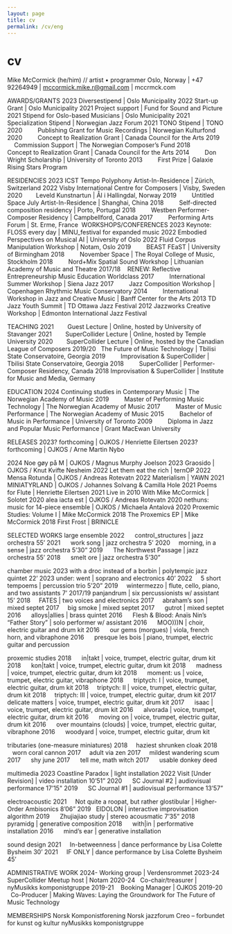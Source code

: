 ```yaml
---
layout: page
title: cv
permalink: /cv/eng
---
```


# cv
Mike McCormick (he/him) // artist • programmer
Oslo, Norway | +47 92264949 | mccormick.mike.r@gmail.com | mccrmck.com

AWARDS/GRANTS 2023		Diversestipend | Oslo Municipality
2022         Start-up Grant | Oslo Municipality
2021         Project support | Fund for Sound and Picture
2021         Stipend for Oslo-based Musicians | Oslo Municipality
2021         Specialization Stipend | Norwegian Jazz Forum
2021         TONO Stipend | TONO
2020         Publishing Grant for Music Recordings | Norwegian Kulturfond 2020         Concept to Realization Grant | Canada Council for the Arts 2019         Commission Support | The Norwegian Composer’s Fund 2018         Concept to Realization Grant | Canada Council for the Arts 
2014         Don Wright Scholarship | University of Toronto 2013         First Prize | Galaxie Rising Stars Program

RESIDENCIES 2023		ICST Tempo Polyphony Artist-In-Residence | Zürich, Switzerland
2022         Visby International Centre for Composers | Visby, Sweden
2020         Leveld Kunstnartun | Ål i Hallingdal, Norway 2019         Untitled Space July Artist-In-Residence | Shanghai, China 2018         Self-directed composition residency | Porto, Portugal 2018         Westben Performer-Composer Residency | Campbellford, Canada 2017         Performing Arts Forum | St. Erme, France 
WORKSHOPS/CONFERENCES 2023		Keynote: FLOSS every day | MINU_festival for expanded music
2022         Embodied Perspectives on Musical AI | University of Oslo
2022         Fluid Corpus Manipulation Workshop | Notam, Oslo
2019         BEAST FEaST | University of Birmingham 2018         November Space | The Royal College of Music, Stockholm
2018         Nord+Mix Spatial Sound Workshop | Lithuanian Academy of Music and Theatre 2017/18    RENEW: Reflective Entrepreneurship Music Education Worldclass 
2017         International Summer Workshop | Siena Jazz 2017         Jazz Composition Workshop | Copenhagen Rhythmic Music Conservatory 2014         International Workshop in Jazz and Creative Music | Banff Center for the Arts
2013         TD Jazz Youth Summit | TD Ottawa Jazz Festival
2012         Jazzworks Creative Workshop | Edmonton International Jazz Festival

TEACHING 2021        Guest Lecture | Online, hosted by University of Stavanger 2021        SuperCollider Lecture | Online, hosted by Temple University 2020        SuperCollider Lecture | Online, hosted by the Canadian League of Composers 2019/20   The Future of Music Technology | Tbilisi State Conservatoire, Georgia 2019         Improvisation & SuperCollider | Tbilisi State Conservatoire, Georgia 2018         SuperCollider | Performer-Composer Residency, Canada 2018         Improvisation & SuperCollider | Institute for Music and Media, Germany

EDUCATION 2024		Continuing studies in Contemporary Music | The Norwegian Academy of Music
2019         Master of Performing Music Technology | The Norwegian Academy of Music 2017         Master of Music Performance | The Norwegian Academy of Music 
2015         Bachelor of Music in Performance | University of Toronto
2009         Diploma in Jazz and Popular Music Performance | Grant MacEwan University

RELEASES
2023?      forthcoming | OJKOS / Henriette Eilertsen
2023?      forthcoming | OJKOS / Arne Martin Nybo

2024	       Noe gøy på M | OJKOS / Magnus Murphy Joelson
2023        Graosido | OJKOS / Knut Kvifte Nesheim
2022        Let them eat the rich | ternOP
2022        Mensa Rotunda | OJKOS / Andreas Rotevatn
2022        Materialism | YAWN
2021        MINIATYRLAND | OJKOS / Johannes Solvang & Camilla Hole
2021        Poems for Flute | Henriette Eilertsen
2021        Live in 2010 With Mike McCormick | Solotet
2020        alea iacta est | OJKOS / Andreas Rotevatn
2020        nethuns: music for 14-piece ensemble | OJKOS / Michaela Antalová
2020        Proxemic Studies: Volume I | Mike McCormick
2018        The Proxemics EP | Mike McCormick
2018        First Frost | BRINICLE

SELECTED WORKS
large ensemble 2022       control_structures | jazz orchestra 55’
2021       work song | jazz orchestra 5’ 2020       morning, in a sense | jazz orchestra 5’30” 2019       The Northwest Passage | jazz orchestra 55’ 2018       smelt ore | jazz orchestra 5’30”

chamber music
2023	      with a droc instead of a borbin | polytempic jazz quintet 22’
2023       under: went | soprano and electronics 40’
2022       5 short tempoems | percussion trio 5’20”
2019       wintermezzo | flute, cello, piano, and two assistants 7’
2017/19  panjandrum | six percussionists w/ assistant 15’
2018       FATES | two voices and electronics
2017       abraham’s son | mixed septet
2017       big smoke | mixed septet
2017       gutrot | mixed septet
2016       alloys|allies | brass quintet
2016       Flesh & Blood: Anaïs Nin’s “Father Story” | solo performer w/ assistant
2016       MOO)))N | choir, electric guitar and drum kit
2016       our gems (morgues) | viola, french horn, and vibraphone
2016       presque les bois | piano, trumpet, electric guitar and percussion

proxemic studies
2018       in|takt | voice, trumpet, electric guitar, drum kit
2018       kon|takt | voice, trumpet, electric guitar, drum kit
2018       madness | voice, trumpet, electric guitar, drum kit
2018       moment: us | voice, trumpet, electric guitar, vibraphone
2018       triptych: I | voice, trumpet, electric guitar, drum kit
2018       triptych: II | voice, trumpet, electric guitar, drum kit
2018       triptych: III | voice, trumpet, electric guitar, drum kit
2017       delicate matters | voice, trumpet, electric guitar, drum kit
2017       isaac | voice, trumpet, electric guitar, drum kit
2016       alvorada | voice, trumpet, electric guitar, drum kit
2016       moving on | voice, trumpet, electric guitar, drum kit
2016       over mountains (clouds) | voice, trumpet, electric guitar, vibraphone
2016       woodyard | voice, trumpet, electric guitar, drum kit

tributaries (one-measure miniatures)
2018       haziest shrunken cloak
2018       worn coral cannon
2017       adult via zen
2017       mildest wandering scum
2017       shy june
2017       tell me, math witch
2017       usable donkey deed

multimedia 2023       Coastline Paradox | light installation
2022       Visit [Under Revision] | video installation 10’51”
2020       SC Journal #2 | audiovisual performance 17’15"
2019       SC Journal #1 | audiovisual performance 13’57”

electroacoustic
2021       Not quite a roopat, but rather glostibular | Higher-Order Ambisonics 8’06”
2019       EIDOLON | interactive improvisation algorithm 2019       Zhujiajiao study | stereo acousmatic 7’35”
2018       pyramidg | generative composition 2018       with|in | performative installation 2016       mind’s ear | generative installation

sound design
2021       In-betweenness | dance performance by Lisa Colette Bysheim 30’
2021       IF ONLY | dance performance by Lisa Colette Bysheim 45’

ADMINISTRATIVE WORK 2024-        Working group | Verdensrommet
2023-24    SuperCollider Meetup host | Notam
2020-24    Co-chair/treasurer | nyMusikks komponistgruppe 2019-21    Booking Manager | OJKOS 2019-20    Co-Producer | Making Waves: Laying the Groundwork for The Future of Music Technology

MEMBERSHIPS
Norsk Komponistforening
Norsk jazzforum
Creo – forbundet for kunst og kultur
nyMusikks komponistgruppe
